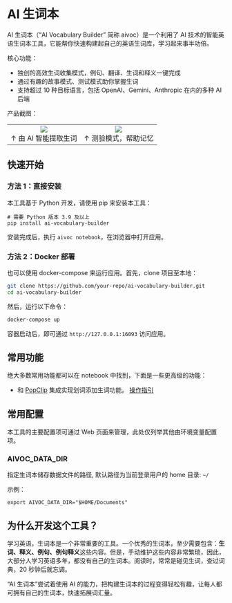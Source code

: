 # AI 生词本

AI 生词本（“AI Vocabulary Builder” 简称 aivoc）是一个利用了 AI 技术的智能英语生词本工具，它能帮你快速构建起自己的英语生词库，学习起来事半功倍。

核心功能：

- 独创的高效生词收集模式，例句、翻译、生词和释义一键完成
- 通过有趣的故事模式、测试模式助你掌握生词
- 支持超过 10 种目标语言，包括 OpenAI、Gemini、Anthropic 在内的多种 AI 后端

产品截图：

<div align="center">
  <table>
    <tr>
      <td align="center">
        <a href="https://github.com/user-attachments/assets/e89dd25b-b637-461e-9b89-fc9c2dc00c56" target="_blank">
          <img src="https://github.com/user-attachments/assets/e89dd25b-b637-461e-9b89-fc9c2dc00c56" style="max-height: 200px;">
        </a>
        <br>↑ 由 AI 智能提取生词
      </td>
      <td align="center">
        <a href="https://github.com/user-attachments/assets/52e4e594-80c0-4e55-99a8-14de51078d30" target="_blank">
          <img src="https://github.com/user-attachments/assets/52e4e594-80c0-4e55-99a8-14de51078d30" style="max-height: 200px;">
        </a>
        <br>↑ 测验模式，帮助记忆
      </td>
    </tr>
  </table>
</div>

## 快速开始

### 方法 1：直接安装

本工具基于 Python 开发，请使用 pip 来安装本工具：

```console
# 需要 Python 版本 3.9 及以上
pip install ai-vocabulary-builder
```

安装完成后，执行 `aivoc notebook`，在浏览器中打开应用。

### 方法 2：Docker 部署

也可以使用 docker-compose 来运行应用。首先，clone 项目至本地：

```bash
git clone https://github.com/your-repo/ai-vocabulary-builder.git
cd ai-vocabulary-builder
```

然后，运行以下命令：

```bash
docker-compose up
```

容器启动后，即可通过 `http://127.0.0.1:16093` 访问应用。

## 常用功能

绝大多数常用功能都可以在 notebook 中找到，下面是一些更高级的功能：

- 和 [PopClip](https://www.popclip.app/) 集成实现划词添加生词功能。 [操作指引](docs/integrations.md)

## 常用配置

本工具的主要配置项可通过 Web 页面来管理，此处仅列举其他由环境变量配置项。

### AIVOC_DATA_DIR

指定生词本储存数据文件的路径, 默认路径为当前登录用户的 home 目录: `~/`

示例：

```
export AIVOC_DATA_DIR="$HOME/Documents"
```

## 为什么开发这个工具？

学习英语，生词本是一个非常重要的工具。一个优秀的生词本，至少需要包含：**生词、释义、例句、例句释义**这些内容。但是，手动维护这些内容非常繁琐，因此，大部分人学习英语多年，都没有自己的生词本。阅读时，常常是碰见生词，查过词典，20 秒钟后就忘调。

“AI 生词本”尝试着使用 AI 的能力，把构建生词本的过程变得轻松有趣，让每人都可拥有自己的生词本，快速拓展词汇量。
